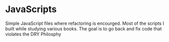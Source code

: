 JavaScripts
===========

Simple JavaScript files where refactoring is encourged. Most of the scripts I built while studying various books. The goal is to go back and fix code that violates the DRY Philosphy 
